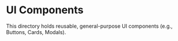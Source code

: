 # UI Components

This directory holds reusable, general-purpose UI components (e.g., Buttons, Cards, Modals).
